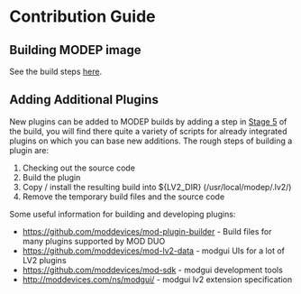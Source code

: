 # Contribution Guide

## Building MODEP image

See the build steps [here](https://github.com/BlokasLabs/modep/blob/modep/README.md#building-modep-image).

## Adding Additional Plugins

New plugins can be added to MODEP builds by adding a step in [Stage 5](https://github.com/BlokasLabs/modep/tree/modep/stage5) of the build, you will find there quite a variety of scripts for already integrated plugins on which you can base new additions. The rough steps of building a plugin are:

1. Checking out the source code
1. Build the plugin
1. Copy / install the resulting build into ${LV2_DIR} (/usr/local/modep/.lv2/)
1. Remove the temporary build files and the source code

Some useful information for building and developing plugins:

* https://github.com/moddevices/mod-plugin-builder - Build files for many plugins supported by MOD DUO
* https://github.com/moddevices/mod-lv2-data - modgui UIs for a lot of LV2 plugins
* https://github.com/moddevices/mod-sdk - modgui development tools
* http://moddevices.com/ns/modgui/ - modgui lv2 extension specification
